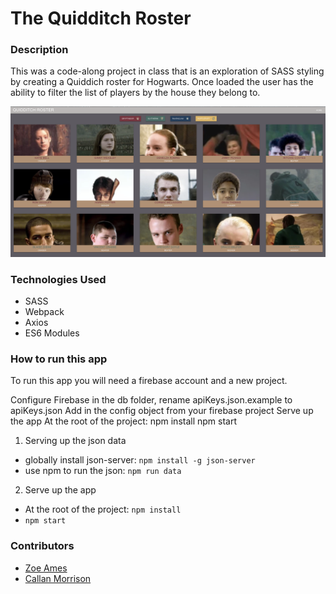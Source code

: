# The Quidditch Roster

### Description
This was a code-along project in class that is an exploration of SASS styling by creating a Quiddich roster for Hogwarts. Once loaded the user has the ability to filter the list of players by the house they belong to.

![mainview](./screenshots/mainview.png)

### Technologies Used
* SASS
* Webpack
* Axios
* ES6 Modules

### How to run this app
To run this app you will need a firebase account and a new project.

Configure Firebase
in the db folder, rename apiKeys.json.example to apiKeys.json
Add in the config object from your firebase project
Serve up the app
At the root of the project: npm install
npm start

1.  Serving up the json data
* globally install json-server: `npm install -g json-server`
* use npm to run the json: `npm run data`

2.  Serve up the app
* At the root of the project: `npm install`
* `npm start`

### Contributors
* [Zoe Ames](https://github.com/zoeames)
* [Callan Morrison](https://github.com/morecallan)
